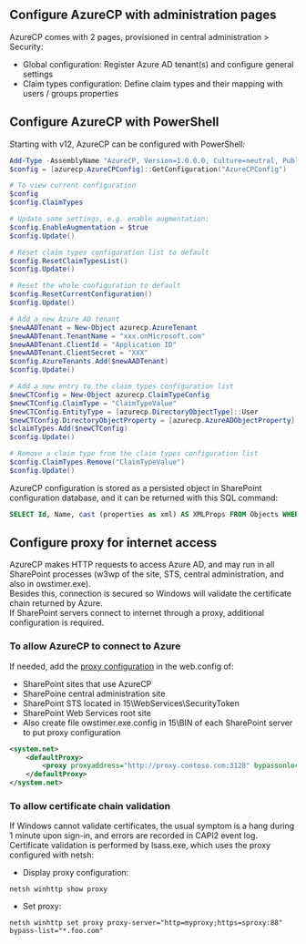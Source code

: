 ## Configure AzureCP with administration pages

AzureCP comes with 2 pages, provisioned in central administration > Security:

- Global configuration: Register Azure AD tenant(s) and configure general settings
- Claim types configuration: Define claim types and their mapping with users / groups properties

## Configure AzureCP with PowerShell

Starting with v12, AzureCP can be configured with PowerShell:

```powershell
Add-Type -AssemblyName "AzureCP, Version=1.0.0.0, Culture=neutral, PublicKeyToken=65dc6b5903b51636"
$config = [azurecp.AzureCPConfig]::GetConfiguration("AzureCPConfig")

# To view current configuration
$config
$config.ClaimTypes

# Update some settings, e.g. enable augmentation:
$config.EnableAugmentation = $true
$config.Update()

# Reset claim types configuration list to default
$config.ResetClaimTypesList()
$config.Update()

# Reset the whole configuration to default
$config.ResetCurrentConfiguration()
$config.Update()

# Add a new Azure AD tenant
$newAADTenant = New-Object azurecp.AzureTenant
$newAADTenant.TenantName = "xxx.onMicrosoft.com"
$newAADTenant.ClientId = "Application ID"
$newAADTenant.ClientSecret = "XXX"
$config.AzureTenants.Add($newAADTenant)
$config.Update()

# Add a new entry to the claim types configuration list
$newCTConfig = New-Object azurecp.ClaimTypeConfig
$newCTConfig.ClaimType = "ClaimTypeValue"
$newCTConfig.EntityType = [azurecp.DirectoryObjectType]::User
$newCTConfig.DirectoryObjectProperty = [azurecp.AzureADObjectProperty]::Department
$claimTypes.Add($newCTConfig)
$config.Update()

# Remove a claim type from the claim types configuration list
$config.ClaimTypes.Remove("ClaimTypeValue")
$config.Update()
```

AzureCP configuration is stored as a persisted object in SharePoint configuration database, and it can be returned with this SQL command:

```sql
SELECT Id, Name, cast (properties as xml) AS XMLProps FROM Objects WHERE Name = 'AzureCPConfig'
```

## Configure proxy for internet access

AzureCP makes HTTP requests to access Azure AD, and may run in all SharePoint processes (w3wp of the site, STS, central administration, and also in owstimer.exe).  
Besides this, connection is secured so Windows will validate the certificate chain returned by Azure.  
If SharePoint servers connect to internet through a proxy, additional configuration is required.

### To allow AzureCP to connect to Azure

If needed, add the [proxy configuration](https://msdn.microsoft.com/en-us/library/kd3cf2ex.aspx) in the web.config of:

- SharePoint sites that use AzureCP
- SharePoine central administration site
- SharePoint STS located in 15\WebServices\SecurityToken
- SharePoint Web Services root site
- Also create file owstimer.exe.config in 15\BIN of each SharePoint server to put proxy configuration

```xml
<system.net>
    <defaultProxy>
        <proxy proxyaddress="http://proxy.contoso.com:3128" bypassonlocal="true" />
    </defaultProxy>
</system.net>
```

### To allow certificate chain validation

If Windows cannot validate certificates, the usual symptom is a hang during 1 minute upon sign-in, and errors are recorded in CAPI2 event log.  
Certificate validation is performed by lsass.exe, which uses the proxy configured with netsh:

- Display proxy configuration:

```text
netsh winhttp show proxy
```

- Set proxy:

```text
netsh winhttp set proxy proxy-server="http=myproxy;https=sproxy:88" bypass-list="*.foo.com"
```
